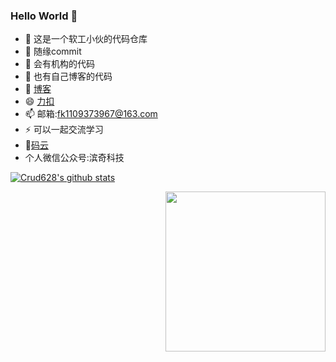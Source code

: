 ### Hello World 👋
- 🔭 这是一个软工小伙的代码仓库
- 🌱 随缘commit
- 👯 会有机构的代码
- 🤔 也有自己博客的代码
- 💬 [博客](https://www.cnblogs.com/keason/)
- 😄 [力扣](https://leetcode-cn.com/u/lan-55s/) 
- 📫 邮箱:fk1109373967@163.com
- ⚡ 可以一起交流学习
- 👟[码云](https://gitee.com/crud628/)
- 个人微信公众号:滨奇科技


[![Crud628's github stats](https://github-readme-stats.vercel.app/api?username=Crud628 "![Crud628's github stats")](https://github.com/Crud628/github-readme-stats)
<div align=center style=float:right><img src="https://typora-imagebed.oss-cn-beijing.aliyuncs.com/img/WX.jpg" width=256 height=256 /></div>
